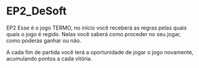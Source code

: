 # EP2_DeSoft
EP2
Esse é o jogo TERMO, no início você receberá as regras pelas quais quais o jogo é regido.
Nelas você saberá como proceder no seu jogar, como poderás ganhar ou não.

A cada fim de partida você terá a oportunidade de jogar o jogo novamente, acumulando pontos a cada vitória.
